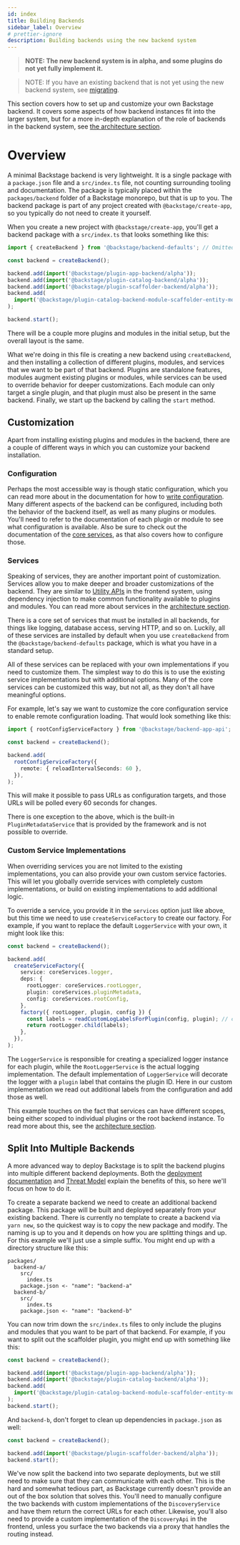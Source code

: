 ```yaml
---
id: index
title: Building Backends
sidebar_label: Overview
# prettier-ignore
description: Building backends using the new backend system
---
```


> **NOTE: The new backend system is in alpha, and some plugins do not yet fully implement it.**

> NOTE: If you have an existing backend that is not yet using the new backend
> system, see [migrating](./08-migrating.md).

This section covers how to set up and customize your own Backstage backend. It covers some aspects of how backend instances fit into the larger system, but for a more in-depth explanation of the role of backends in the backend system, see [the architecture section](../architecture/02-backends.md).

# Overview

A minimal Backstage backend is very lightweight. It is a single package with a `package.json` file and a `src/index.ts` file, not counting surrounding tooling and documentation. The package is typically placed within the `packages/backend` folder of a Backstage monorepo, but that is up to you. The backend package is part of any project created with `@backstage/create-app`, so you typically do not need to create it yourself.

When you create a new project with `@backstage/create-app`, you'll get a backend package with a `src/index.ts` that looks something like this:

```ts
import { createBackend } from '@backstage/backend-defaults'; // Omitted in the examples below

const backend = createBackend();

backend.add(import('@backstage/plugin-app-backend/alpha'));
backend.add(import('@backstage/plugin-catalog-backend/alpha'));
backend.add(import('@backstage/plugin-scaffolder-backend/alpha'));
backend.add(
  import('@backstage/plugin-catalog-backend-module-scaffolder-entity-model'),
);

backend.start();
```

There will be a couple more plugins and modules in the initial setup, but the overall layout is the same.

What we're doing in this file is creating a new backend using `createBackend`, and then installing a collection of different plugins, modules, and services that we want to be part of that backend. Plugins are standalone features, modules augment existing plugins or modules, while services can be used to override behavior for deeper customizations. Each module can only target a single plugin, and that plugin must also be present in the same backend. Finally, we start up the backend by calling the `start` method.

## Customization

Apart from installing existing plugins and modules in the backend, there are a couple of different ways in which you can customize your backend installation.

### Configuration

Perhaps the most accessible way is though static configuration, which you can read more about in the documentation for how to [write configuration](../../conf/writing.md). Many different aspects of the backend can be configured, including both the behavior of the backend itself, as well as many plugins or modules. You'll need to refer to the documentation of each plugin or module to see what configuration is available. Also be sure to check out the documentation of the [core services](../core-services/01-index.md), as that also covers how to configure those.

### Services

Speaking of services, they are another important point of customization. Services allow you to make deeper and broader customizations of the backend. They are similar to [Utility APIs](../../api/utility-apis.md) in the frontend system, using dependency injection to make common functionality available to plugins and modules. You can read more about services in the [architecture section](../architecture/03-services.md).

There is a core set of services that must be installed in all backends, for things like logging, database access, serving HTTP, and so on. Luckily, all of these services are installed by default when you use `createBackend` from the `@backstage/backend-defaults` package, which is what you have in a standard setup.

All of these services can be replaced with your own implementations if you need to customize them. The simplest way to do this is to use the existing service implementations but with additional options. Many of the core services can be customized this way, but not all, as they don't all have meaningful options.

For example, let's say we want to customize the core configuration service to enable remote configuration loading. That would look something like this:

```ts
import { rootConfigServiceFactory } from '@backstage/backend-app-api';

const backend = createBackend();

backend.add(
  rootConfigServiceFactory({
    remote: { reloadIntervalSeconds: 60 },
  }),
);
```

This will make it possible to pass URLs as configuration targets, and those URLs will be polled every 60 seconds for changes.

There is one exception to the above, which is the built-in `PluginMetadataService` that is provided by the framework and is not possible to override.

### Custom Service Implementations

When overriding services you are not limited to the existing implementations, you can also provide your own custom service factories. This will let you globally override services with completely custom implementations, or build on existing implementations to add additional logic.

To override a service, you provide it in the `services` option just like above, but this time we need to use `createServiceFactory` to create our factory. For example, if you want to replace the default `LoggerService` with your own, it might look like this:

```ts
const backend = createBackend();

backend.add(
  createServiceFactory({
    service: coreServices.logger,
    deps: {
      rootLogger: coreServices.rootLogger,
      plugin: coreServices.pluginMetadata,
      config: coreServices.rootConfig,
    },
    factory({ rootLogger, plugin, config }) {
      const labels = readCustomLogLabelsForPlugin(config, plugin); // custom logic
      return rootLogger.child(labels);
    },
  }),
);
```

The `LoggerService` is responsible for creating a specialized logger instance for each plugin, while the `RootLoggerService` is the actual logging implementation. The default implementation of `LoggerService` will decorate the logger with a `plugin` label that contains the plugin ID. Here in our custom implementation we read out additional labels from the configuration and add those as well.

This example touches on the fact that services can have different scopes, being either scoped to individual plugins or the root backend instance. To read more about this, see the [architecture section](../architecture/03-services.md).

## Split Into Multiple Backends

A more advanced way to deploy Backstage is to split the backend plugins into multiple different backend deployments. Both the [deployment documentation](../../deployment/scaling.md) and [Threat Model](../../overview/threat-model.md#trust-model) explain the benefits of this, so here we'll focus on how to do it.

To create a separate backend we need to create an additional backend package. This package will be built and deployed separately from your existing backend. There is currently no template to create a backend via `yarn new`, so the quickest way is to copy the new package and modify. The naming is up to you and it depends on how you are splitting things and up. For this example we'll just use a simple suffix. You might end up with a directory structure like this:

```text
packages/
  backend-a/
    src/
      index.ts
    package.json <- "name": "backend-a"
  backend-b/
    src/
      index.ts
    package.json <- "name": "backend-b"
```

You can now trim down the `src/index.ts` files to only include the plugins and modules that you want to be part of that backend. For example, if you want to split out the scaffolder plugin, you might end up with something like this:

```ts
const backend = createBackend();

backend.add(import('@backstage/plugin-app-backend/alpha'));
backend.add(import('@backstage/plugin-catalog-backend/alpha'));
backend.add(
  import('@backstage/plugin-catalog-backend-module-scaffolder-entity-model'),
);
backend.start();
```

And `backend-b`, don't forget to clean up dependencies in `package.json` as well:

```ts
const backend = createBackend();

backend.add(import('@backstage/plugin-scaffolder-backend/alpha'));
backend.start();
```

We've now split the backend into two separate deployments, but we still need to make sure that they can communicate with each other. This is the hard and somewhat tedious part, as Backstage currently doesn't provide an out of the box solution that solves this. You'll need to manually configure the two backends with custom implementations of the `DiscoveryService` and have them return the correct URLs for each other. Likewise, you'll also need to provide a custom implementation of the `DiscoveryApi` in the frontend, unless you surface the two backends via a proxy that handles the routing instead.
